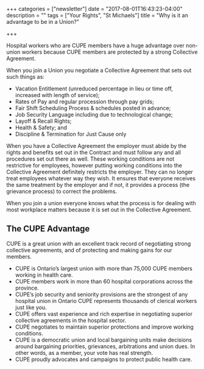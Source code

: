 +++
categories = ["newsletter"]
date = "2017-08-01T16:43:23-04:00"
description = ""
tags = ["Your Rights", "St Michaels"]
title = "Why is it an advantage to be in a Union?"

+++

Hospital workers who are CUPE members have a huge advantage over non-union workers because CUPE members are protected by a strong Collective Agreement.

When you join a Union you negotiate a Collective Agreement that sets out such things as:

- Vacation Entitlement (unreduced percentage in lieu or time off, increased with length of service);
- Rates of Pay and regular procession through pay grids;
- Fair Shift Scheduling Process & schedules posted in advance;
- Job Security Language including due to technological change;
- Layoff & Recall Rights;
- Health & Safety; and
- Discipline & Termination for Just Cause only

When you have a Collective Agreement the employer must abide by the rights and benefits set out in the Contract and must follow any and all procedures set out there as well. These working conditions are not restrictive for employees, however putting working conditions into the Collective Agreement definitely restricts the employer. They can no longer treat employees whatever way they wish. It ensures that everyone receives the same treatment by the employer and if not, it provides a process (the grievance process) to correct the problems.

When you join a union everyone knows what the process is for dealing with most workplace matters because it is set out in the Collective Agreement.


## The CUPE Advantage

CUPE is a great union with an excellent track record of negotiating strong collective agreements, and of protecting and making gains for our members.

- CUPE is Ontario’s largest union with more than 75,000 CUPE members working in health care.
- CUPE members work in more than 60 hospital corporations across the province.
- CUPE’s job security and seniority provisions are the strongest of any hospital union in Ontario CUPE represents thousands of clerical workers just like you.
- CUPE offers vast experience and rich expertise in negotiating superior collective agreements in the hospital sector.
- CUPE negotiates to maintain superior protections and improve working conditions.
- CUPE is a democratic union and local bargaining units make decisions around bargaining priorities, grievances, arbitrations and union dues. In other words, as a member, your vote has real strength.
- CUPE proudly advocates and campaigns to protect public health care.
